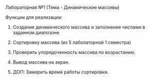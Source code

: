 Лабораторная №1 (Тема - Динамические массивы)


Функции для реализации:
1. Создание динамического массива и заполнение числами в заданном диапозоне

2. Сортировку массива (из 5 лаболаторной 1 семестра)

3. Проверить упорядоченность массива по возрастанию.

4. Вывод массива на экран. 

5. ДОП: Замерить время работы сортировки.